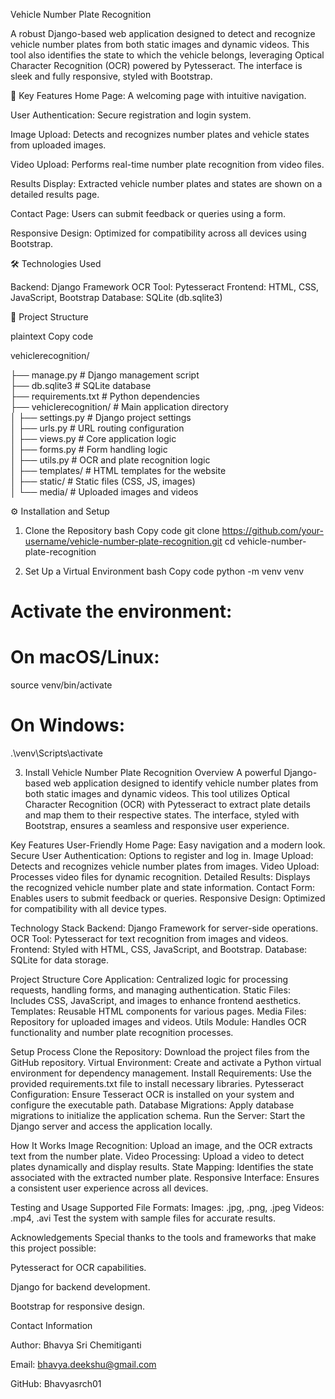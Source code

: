 Vehicle Number Plate Recognition

A robust Django-based web application designed to detect and recognize vehicle number plates from both static images and dynamic videos. This tool also identifies the state to which the vehicle belongs, leveraging Optical Character Recognition (OCR) powered by Pytesseract. The interface is sleek and fully responsive, styled with Bootstrap.

🚀 Key Features
Home Page:
A welcoming page with intuitive navigation.

User Authentication: 
Secure registration and login system.

Image Upload:
Detects and recognizes number plates and vehicle states from uploaded images.

Video Upload: 
Performs real-time number plate recognition from video files.

Results Display: 
Extracted vehicle number plates and states are shown on a detailed results page.

Contact Page: 
Users can submit feedback or queries using a form.

Responsive Design: 
Optimized for compatibility across all devices using Bootstrap.

🛠 Technologies Used

Backend: Django Framework
OCR Tool: Pytesseract
Frontend: HTML, CSS, JavaScript, Bootstrap
Database: SQLite (db.sqlite3)

📂 Project Structure

plaintext
Copy code

vehiclerecognition/  

├── manage.py                # Django management script  
├── db.sqlite3               # SQLite database  
├── requirements.txt         # Python dependencies  
├── vehiclerecognition/      # Main application directory  
│   ├── settings.py          # Django project settings  
│   ├── urls.py              # URL routing configuration  
│   ├── views.py             # Core application logic  
│   ├── forms.py             # Form handling logic  
│   ├── utils.py             # OCR and plate recognition logic  
│   ├── templates/           # HTML templates for the website  
│   ├── static/              # Static files (CSS, JS, images)  
│   └── media/               # Uploaded images and videos  


⚙️ Installation and Setup
1. Clone the Repository
bash
Copy code
git clone https://github.com/your-username/vehicle-number-plate-recognition.git
cd vehicle-number-plate-recognition

2. Set Up a Virtual Environment
bash
Copy code
python -m venv venv
# Activate the environment:
# On macOS/Linux:
source venv/bin/activate
# On Windows:
.\venv\Scripts\activate


3. Install
Vehicle Number Plate Recognition
Overview
A powerful Django-based web application designed to identify vehicle number plates from both static images and dynamic videos. This tool utilizes Optical Character Recognition (OCR) with Pytesseract to extract plate details and map them to their respective states. The interface, styled with Bootstrap, ensures a seamless and responsive user experience.


Key Features
User-Friendly Home Page: Easy navigation and a modern look.
Secure User Authentication: Options to register and log in.
Image Upload: Detects and recognizes vehicle number plates from images.
Video Upload: Processes video files for dynamic recognition.
Detailed Results: Displays the recognized vehicle number plate and state information.
Contact Form: Enables users to submit feedback or queries.
Responsive Design: Optimized for compatibility with all device types.


Technology Stack
Backend: Django Framework for server-side operations.
OCR Tool: Pytesseract for text recognition from images and videos.
Frontend: Styled with HTML, CSS, JavaScript, and Bootstrap.
Database: SQLite for data storage.


Project Structure
Core Application: Centralized logic for processing requests, handling forms, and managing authentication.
Static Files: Includes CSS, JavaScript, and images to enhance frontend aesthetics.
Templates: Reusable HTML components for various pages.
Media Files: Repository for uploaded images and videos.
Utils Module: Handles OCR functionality and number plate recognition processes.


Setup Process
Clone the Repository: Download the project files from the GitHub repository.
Virtual Environment: Create and activate a Python virtual environment for dependency management.
Install Requirements: Use the provided requirements.txt file to install necessary libraries.
Pytesseract Configuration: Ensure Tesseract OCR is installed on your system and configure the executable path.
Database Migrations: Apply database migrations to initialize the application schema.
Run the Server: Start the Django server and access the application locally.


How It Works
Image Recognition: Upload an image, and the OCR extracts text from the number plate.
Video Processing: Upload a video to detect plates dynamically and display results.
State Mapping: Identifies the state associated with the extracted number plate.
Responsive Interface: Ensures a consistent user experience across all devices.


Testing and Usage
Supported File Formats:
Images: .jpg, .png, .jpeg
Videos: .mp4, .avi
Test the system with sample files for accurate results.

Acknowledgements
Special thanks to the tools and frameworks that make this project possible:

Pytesseract for OCR capabilities.

Django for backend development.

Bootstrap for responsive design.


Contact Information

Author: Bhavya Sri Chemitiganti

Email: bhavya.deekshu@gmail.com

GitHub: Bhavyasrch01
